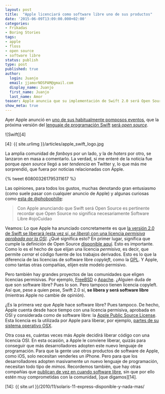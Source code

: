 ```yaml
---
layout: post
title:  "Apple licenciará como software libre uno de sus productos"
date: '2015-06-09T13:09:00.000+02:00'
categories:
- Frikadas
- Boring Stories
tags:
- apple
- floss
- open source
- software libre
status: publish
type: post
published: true
author:
  login: Juanjo
  email: jjamorNOSPAM@gmail.com
  display_name: Juanjo
  first_name: Juanjo
  last_name: Amor
teaser: Apple anuncia que su implementación de Swift 2.0 será Open Source
show_meta: true
---
```


Ayer Apple anunció en [uno de sus habitualmente pomposos eventos][1], que la
próxima versión del [lenguaje de programación Swift][2] [será *open source*][3].

![Swift][4]

[1]: https://developer.apple.com/wwdc/
[2]: http://swiftlang.eu/
[3]: http://es.engadget.com/2015/06/08/apple-swift-sera-open-source/
[4]: {{ site.urlimg }}/articles/apple_swift_logo.jpg

La amplia comunidad de *fanboys* por un lado, y la de *haters* por otro, se lanzaron en masa
a comentarlo. La verdad, si me enteré de la noticia fue porque *open source* llegó a
ser *tendencia* en Twitter y, lo que más me sorprendió, que fuera por noticias relacionadas con Apple.

{% tweet 608003261795311617 %}

Las opiniones, para todos los gustos, muchas denotando gran entusiasmo (como suele pasar con
cualquier anuncio de Apple) y algunas curiosas como [esta de @phobophille][5]:

> Con Apple anunciando que Swift será Open Source es pertinente recordar que Open Source no significa necesariamente Software Libre #ojoCuidao

[5]: https://twitter.com/phobophille/status/608017037726740480

Veamos: Lo que Apple ha anunciado concretamente es que
[la versión 2.0 de Swift se liberará (esta vez sí, *se libera*) con una licencia *permisiva aprobada por
la OSI*][6]. ¿Qué significa esto? En primer lugar, significa que cumple la definición de Open Source
[disponible aquí][7]. Esto es importante. Como lo es el hecho de que elijan una
licencia *permisiva*, es decir, que permite *cerrar* el código fuente de los trabajos derivados.
Esto es lo que la diferencia de las licencias de software libre *copyleft*, como la [GPL][8]. Y Apple,
como tantas otras compañías, elijen este modelo permisivo.

[6]: https://developer.apple.com/swift/blog/?id=29
[7]: http://opensource.org/osd
[8]: http://www.gnu.org/licenses/licenses.en.html

Pero también hay grandes proyectos de las comunidades que eligen licencias permisivas. Por ejemplo,
[FreeBSD][9] o [Apache][10]. ¿Alguien duda de que son software libre? Pues lo son. Pero tampoco tienen licencia copyleft.
Así que, pese a quien pese, Swift 2.0 sí, **se libera y será software libre** (mientras Apple no cambie de
opinión).

[9]: https://www.freebsd.org/copyright/freebsd-license.html
[10]: http://httpd.apache.org/docs/2.4/license.html

¿Es la primera vez que Apple hace software libre? Pues tampoco. De hecho, Apple cuenta desde hace tiempo
con una licencia permisiva, aprobada en OSI y considerada como de software libre: la
[Apple Public Source License][11]. Esta licencia es la utilizada por Apple
para liberar, por ejemplo, [partes de su sistema operativo OSX][12].

[11]: http://opensource.org/licenses/APSL-2.0
[12]: http://www.opensource.apple.com

Otra cosa es, cuántas veces más Apple decidirá liberar código con una licencia OSI. En esta ocasión,
a Apple le conviene liberar, quizás para conseguir que más desarrolladores adopten este nuevo lenguaje
de programación. Para que la gente use otros productos de software de Apple, como iOS, solo necesitan
venderles un iPhone. Pero para que los desarrolladores adopten masivamente un nuevo lenguaje de programación,
necesitan todo tipo de *mimos*. Recordemos también, que hay otras compañías que [publican de vez en
cuando software libre][13], sin que por ello estén muy comprometidas con la comunidad, [que digamos][14].

[13]: https://solaris.java.net/
[14]: {{ site.url }}/2010/11/solaris-11-express-disponible-y-nada-mas/

